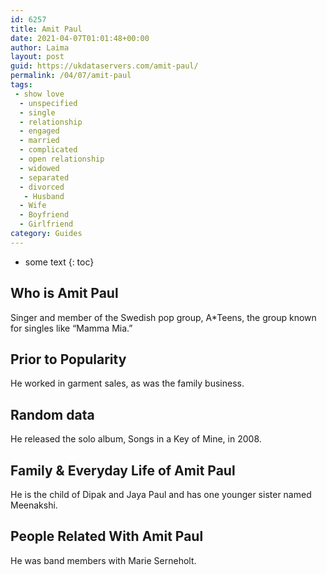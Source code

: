 ```yaml
---
id: 6257
title: Amit Paul
date: 2021-04-07T01:01:48+00:00
author: Laima
layout: post
guid: https://ukdataservers.com/amit-paul/
permalink: /04/07/amit-paul
tags:
 - show love
  - unspecified
  - single
  - relationship
  - engaged
  - married
  - complicated
  - open relationship
  - widowed
  - separated
  - divorced
   - Husband
  - Wife
  - Boyfriend
  - Girlfriend
category: Guides
---
```


* some text
{: toc}


## Who is Amit Paul
                  
                  
                  
Singer and member of the Swedish pop group, A*Teens, the group known for singles like &#8220;Mamma Mia.&#8221;
                  
              
            
              
            
                
                
                
## Prior to Popularity
                  
                  
                  
He worked in garment sales, as was the family business.
                  
              
            
              
            
                
                
                
## Random data
                  
                  
                  
He released the solo album, Songs in a Key of Mine, in 2008.
                  
              
            
              
            
                
                
                
## Family & Everyday Life of Amit Paul
                  
                  
                  
He is the child of Dipak and Jaya Paul and has one younger sister named Meenakshi.
                  
              
            
              
            
                
                
                
## People Related With Amit Paul
                  
                  
                  
He was band members with Marie Serneholt.
                  
              
            
              
            
                
              
            
              
              
            
            
              
            
          
          
          